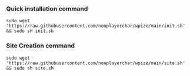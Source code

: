 ### Quick installation command
`sudo wget 'https://raw.githubusercontent.com/nonplayerchar/wpize/main/init.sh' && sudo sh init.sh`

### Site Creation command 
`sudo wget 'https://raw.githubusercontent.com/nonplayerchar/wpize/main/site.sh' && sudo sh site.sh`

